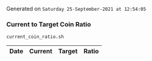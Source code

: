 Generated on `Saturday 25-September-2021 at 12:54:05`

### Current to Target Coin Ratio
`current_coin_ratio.sh`

Date|Current|Target|Ratio
---|---|---|---
